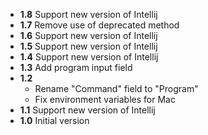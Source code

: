 <ul>
<li><b>1.8</b> Support new version of Intellij</li>
<li><b>1.7</b> Remove use of deprecated method</li>
<li><b>1.6</b> Support new version of Intellij</li>
<li><b>1.5</b> Support new version of Intellij</li>
<li><b>1.4</b> Support new version of Intellij</li>
<li><b>1.3</b> Add program input field</li>
<li><b>1.2</b><ul>
<li>Rename "Command" field to "Program"</li>
<li>Fix environment variables for Mac</li>
</ul></li>
<li><b>1.1</b> Support new version of Intellij</li>
<li><b>1.0</b> Initial version</li>
</ul>

